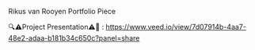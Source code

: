 Rikus van Rooyen Portfolio Piece

🔍⚠️Project Presentation⚠️🔎
: https://www.veed.io/view/7d07914b-4aa7-48e2-adaa-b181b34c650c?panel=share
